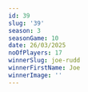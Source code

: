 ```yaml
---
id: 39
slug: '39'
season: 3
seasonGame: 10
date: 26/03/2025
noOfPlayers: 17
winnerSlug: joe-rudd
winnerFirstName: Joe
winnerImage: ''
---
```

